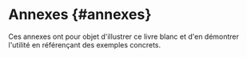 # Annexes {#annexes}

Ces annexes ont pour objet d'illustrer ce livre blanc et d'en démontrer l'utilité en référençant des exemples concrets.